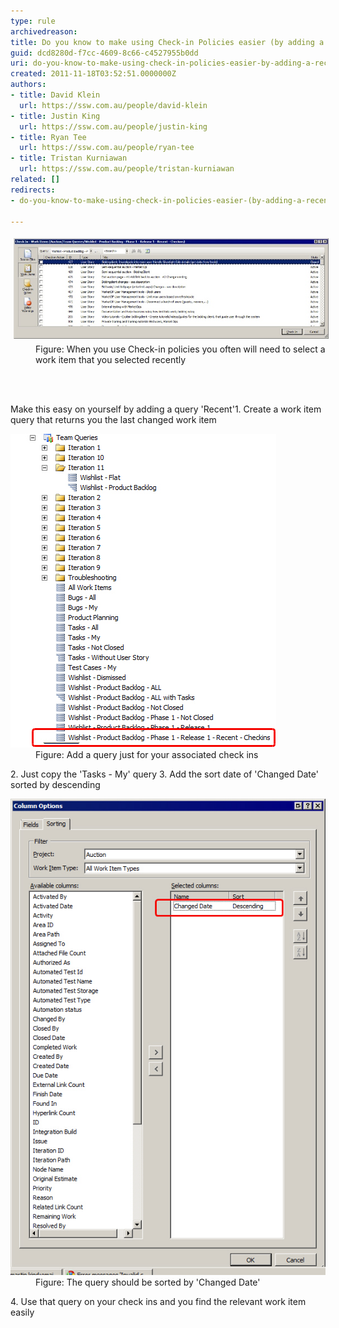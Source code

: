 ```yaml
---
type: rule
archivedreason: 
title: Do you know to make using Check-in Policies easier (by adding a 'Recent' Query)?
guid: dcd8280d-f7cc-4609-8c66-c4527955b0dd
uri: do-you-know-to-make-using-check-in-policies-easier-by-adding-a-recent-query
created: 2011-11-18T03:52:51.0000000Z
authors:
- title: David Klein
  url: https://ssw.com.au/people/david-klein
- title: Justin King
  url: https://ssw.com.au/people/justin-king
- title: Ryan Tee
  url: https://ssw.com.au/people/ryan-tee
- title: Tristan Kurniawan
  url: https://ssw.com.au/people/tristan-kurniawan
related: []
redirects:
- do-you-know-to-make-using-check-in-policies-easier-(by-adding-a-recent-query)

---
```


<dt><img alt="Select A Recent Work Item" src="SelectARecentWorkItem.jpg" style="margin:5px;width:650px;"></dt><dd>Figure: When you use Check-in policies you often will need to select a work item that you selected recently</dd><dd><br></dd>
<!--endintro-->
<dl><dt><br></dt></dl>
Make this easy on yourself by adding a query 'Recent'1. Create a work item query that returns you the last changed work item <dl><dt><img alt="Add a query" src="AddQuery.jpg"></dt>
<dd>Figure: Add a query just for your associated check ins </dd></dl>
2. Just copy the 'Tasks - My' query
3. Add the sort date of 'Changed Date' sorted by descending <dl><dt><img alt="Sorted the query by 'Changed Date' " src="SortedByChangedDate.jpg"></dt>
<dd>Figure: The query should be sorted by 'Changed Date' </dd></dl>
4. Use that query on your check ins and you find the relevant work item easily

